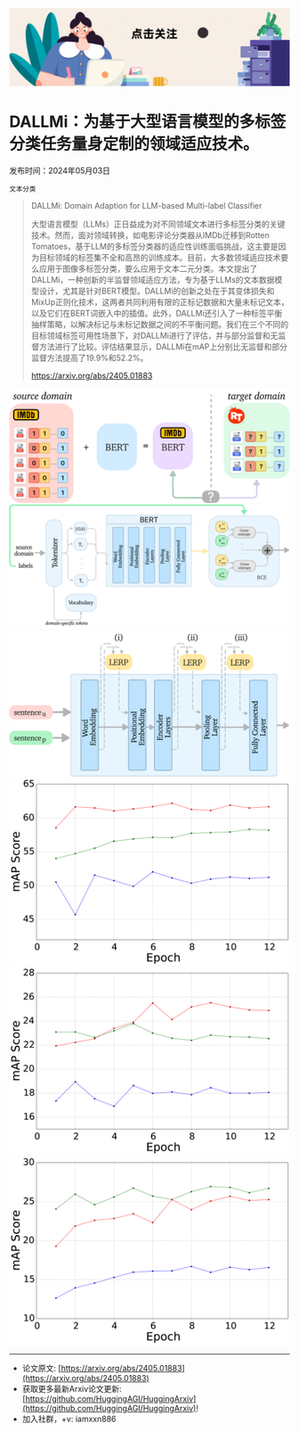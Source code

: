 ![](https://raw.githubusercontent.com/HuggingAGI/HuggingArxiv/main/imgs/follow2.gif)
# DALLMi：为基于大型语言模型的多标签分类任务量身定制的领域适应技术。
发布时间：2024年05月03日

`文本分类`
> DALLMi: Domain Adaption for LLM-based Multi-label Classifier
>
> 大型语言模型（LLMs）正日益成为对不同领域文本进行多标签分类的关键技术。然而，面对领域转换，如电影评论分类器从IMDb迁移到Rotten Tomatoes，基于LLM的多标签分类器的适应性训练面临挑战，这主要是因为目标领域的标签集不全和高昂的训练成本。目前，大多数领域适应技术要么应用于图像多标签分类，要么应用于文本二元分类。本文提出了DALLMi，一种创新的半监督领域适应方法，专为基于LLMs的文本数据模型设计，尤其是针对BERT模型。DALLMi的创新之处在于其变体损失和MixUp正则化技术，这两者共同利用有限的正标记数据和大量未标记文本，以及它们在BERT词嵌入中的插值。此外，DALLMi还引入了一种标签平衡抽样策略，以解决标记与未标记数据之间的不平衡问题。我们在三个不同的目标领域标签可用性场景下，对DALLMi进行了评估，并与部分监督和无监督方法进行了比较。评估结果显示，DALLMi在mAP上分别比无监督和部分监督方法提高了19.9%和52.2%。
>
> https://arxiv.org/abs/2405.01883

![](https://raw.githubusercontent.com/HuggingAGI/HuggingArxiv/main/paper_images/2405.01883/x1.png)
![](https://raw.githubusercontent.com/HuggingAGI/HuggingArxiv/main/paper_images/2405.01883/x2.png)
![](https://raw.githubusercontent.com/HuggingAGI/HuggingArxiv/main/paper_images/2405.01883/x4.png)
![](https://raw.githubusercontent.com/HuggingAGI/HuggingArxiv/main/paper_images/2405.01883/x5.png)
![](https://raw.githubusercontent.com/HuggingAGI/HuggingArxiv/main/paper_images/2405.01883/x6.png)
![](https://raw.githubusercontent.com/HuggingAGI/HuggingArxiv/main/paper_images/2405.01883/x7.png)

<hr />

- 论文原文: [https://arxiv.org/abs/2405.01883](https://arxiv.org/abs/2405.01883)
- 获取更多最新Arxiv论文更新: [https://github.com/HuggingAGI/HuggingArxiv](https://github.com/HuggingAGI/HuggingArxiv)!
- 加入社群，+v: iamxxn886